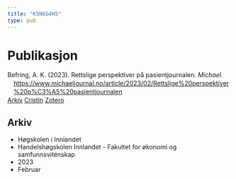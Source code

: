 ```yaml
---
title: "K5N6G4H5"
type: pub
---
```

<h1>Publikasjon</h1>
<article id="csl-bib-container-K5N6G4H5" class="csl-bib-container">
  <div class="csl-bib-body" style="line-height: 1.35; padding-left: 1em; text-indent:-1em;">
  <div class="csl-entry">Befring, A. K. (2023). Rettslige perspektiver p&#xE5; pasientjournalen. <i>Michael</i>. <a href="https://www.michaeljournal.no/article/2023/02/Rettslige%20perspektiver%20p%C3%A5%20pasientjournalen">https://www.michaeljournal.no/article/2023/02/Rettslige%20perspektiver%20p%C3%A5%20pasientjournalen</a></div>
</div>
  <div class="csl-bib-buttons">
    <a href="#taxonomy-article-K5N6G4H5" class="csl-bib-button">Arkiv</a>
    <a href alt="Cristin URL" class="csl-bib-button">Cristin</a>
    <a href alt="Zotero URL" class="csl-bib-button">Zotero</a>
  </div>
  <div id="csl-bib-meta-container-K5N6G4H5"></div>
</article>
<div id="csl-bib-meta-K5N6G4H5" class="csl-bib-meta">
  <article id="taxonomy-article-K5N6G4H5" class="taxonomy-article">
    <h1>Arkiv</h1>
    <ul>
      <li>Høgskolen i Innlandet</li>
      <li>Handelshøgskolen Innlandet - Fakultet for økonomi og samfunnsvitenskap</li>
      <li>2023</li>
      <li>Februar</li>
    </ul>
  </article>
</div>

